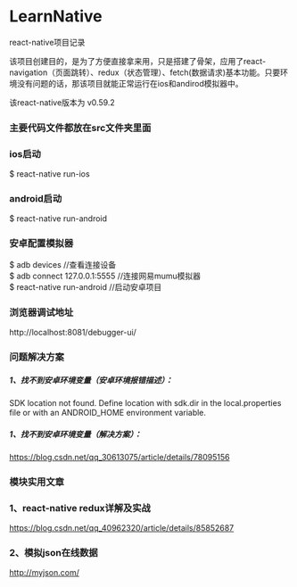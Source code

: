 # LearnNative
react-native项目记录

该项目创建目的，是为了方便直接拿来用，只是搭建了骨架，应用了react-navigation（页面跳转）、redux（状态管理）、fetch(数据请求)基本功能。只要环境没有问题的话，那该项目就能正常运行在ios和andirod模拟器中。

该react-native版本为 v0.59.2

### 主要代码文件都放在src文件夹里面

### ios启动
$ react-native run-ios

### android启动
$ react-native run-android

### 安卓配置模拟器
$ adb devices //查看连接设备    
$ adb connect 127.0.0.1:5555 //连接网易mumu模拟器   
$ react-native run-android //启动安卓项目

### 浏览器调试地址
http://localhost:8081/debugger-ui/

### 问题解决方案
##### 1、找不到安卓环境变量（安卓环境报错描述）：
SDK location not found. Define location with sdk.dir in the local.properties file or with an ANDROID_HOME environment variable.
##### 1、找不到安卓环境变量（解决方案）：
https://blog.csdn.net/qq_30613075/article/details/78095156


### 模块实用文章
### 1、react-native redux详解及实战
https://blog.csdn.net/qq_40962320/article/details/85852687

### 2、模拟json在线数据
http://myjson.com/